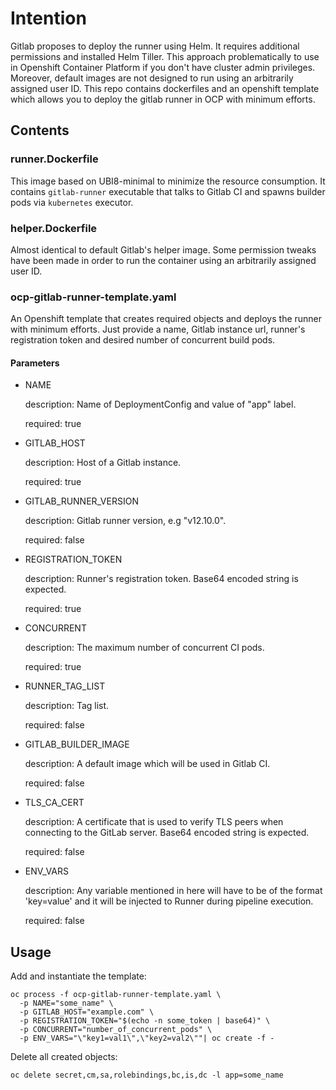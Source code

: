 # Intention

Gitlab proposes to deploy the runner using Helm. It requires additional permissions and installed
Helm Tiller. This approach problematically to use in Openshift Container Platform if you don't
have cluster admin privileges. Moreover, default images are not designed to run using an arbitrarily
assigned user ID. This repo contains dockerfiles and an openshift template which allows you to
deploy the gitlab runner in OCP with minimum efforts.

## Contents

### runner.Dockerfile

This image based on UBI8-minimal to minimize the resource consumption. It contains `gitlab-runner`
executable that talks to Gitlab CI and spawns builder pods via `kubernetes` executor.

### helper.Dockerfile

Almost identical to default Gitlab's helper image. Some permission tweaks have been made in order to
run the container using an arbitrarily assigned user ID.

### ocp-gitlab-runner-template.yaml

An Openshift template that creates required objects and deploys the runner with minimum efforts.
Just provide a name, Gitlab instance url, runner's registration token and desired number of
concurrent build pods.

#### Parameters

* NAME

    description: Name of DeploymentConfig and value of "app" label.

    required: true

* GITLAB_HOST

    description: Host of a Gitlab instance.

    required: true

* GITLAB_RUNNER_VERSION

    description: Gitlab runner version, e.g "v12.10.0".

    required: false

* REGISTRATION_TOKEN

    description: Runner's registration token. Base64 encoded string is expected.

    required: true

* CONCURRENT

    description: The maximum number of concurrent CI pods.

    required: true

* RUNNER_TAG_LIST

    description: Tag list.

    required: false

* GITLAB_BUILDER_IMAGE

    description: A default image which will be used in Gitlab CI.

    required: false

* TLS_CA_CERT

    description: A certificate that is used to verify TLS peers when connecting to the GitLab server.
    Base64 encoded string is expected.

    required: false

* ENV_VARS

    description: Any variable mentioned in here will have to be of the format 'key=value'
    and it will be injected to Runner during pipeline execution.

    required: false

## Usage

Add and instantiate the template:

```shell
oc process -f ocp-gitlab-runner-template.yaml \
  -p NAME="some_name" \
  -p GITLAB_HOST="example.com" \
  -p REGISTRATION_TOKEN="$(echo -n some_token | base64)" \
  -p CONCURRENT="number_of_concurrent_pods" \
  -p ENV_VARS="\"key1=val1\",\"key2=val2\""| oc create -f -
```

Delete all created objects:

```shell
oc delete secret,cm,sa,rolebindings,bc,is,dc -l app=some_name
```
